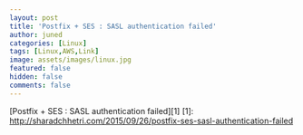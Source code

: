 ```yaml
---
layout: post
title: 'Postfix + SES : SASL authentication failed'
author: juned
categories: [Linux]
tags: [Linux,AWS,Link]
image: assets/images/linux.jpg
featured: false
hidden: false
comments: false
---
```

[Postfix + SES : SASL authentication failed][1]
[1]: http://sharadchhetri.com/2015/09/26/postfix-ses-sasl-authentication-failed
